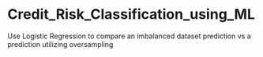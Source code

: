 # Credit_Risk_Classification_using_ML
Use Logistic Regression to compare an imbalanced dataset prediction vs a prediction utilizing oversampling
